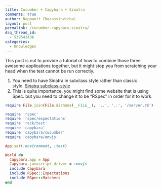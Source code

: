 ```yaml
---
title: Cucumber + Capybara + Sinatra
comments: true
author: Noppanit Charassinvichai
layout: post
permalink: /cucumber-capybara-sinatra/
dsq_thread_id:
  - 539543436
categories:
  - Knowledges
---
```

This post is not to provide a tutorial of how to combine those three awesome applications together, but it might stop you from scratching your head when the test cannot be run correctly.

  1. You need to have Sinatra in subclass style rather than classic style. [Sinatra subclass-style][1]
  2. This is quite importance, you might find some website that is using Spec. but you need to change it to be &#8220;RSpec&#8221; in order for it to work.

``` ruby
require File.join(File.dirname(__FILE__), '..', '..', '/server.rb')

require 'rspec'
require 'rspec/expectations'
require 'rack/test'
require 'capybara'
require 'capybara/cucumber'
require 'capybara/envjs'

App.set(:environment, :test)

World do
  Capybara.app = App
  Capybara.javascript_driver = :envjs
  include Capybara
  include RSpec::Expectations
  include RSpec::Matchers
end
```

 [1]: http://www.sinatrarb.com/intro.html#Using%20a%20Classic%20Style%20Application%20with%20a%20config.ru "Sinatra subclass"
